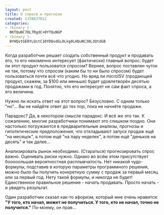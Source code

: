 ```yaml
---
layout: post
title: О спросе и прогнозе
created: 1338837012
categories:
- !binary |-
  0KTQuNC70L7RgdC+0YTQuNGP
- !binary |-
  0YHQvtGE0YLQstC10YDQvdGL0Lkg0LHQuNC30L3QtdGB
---
```

Когда разработчик решает создать собственный продукт и продавать его, то его неизменно интересует (фактически) главный вопрос: будет ли этот продукт пользоватся спросом? Вернее, вопрос поставлен чуток не так, потому что спросом (каким бы то ни было спросом) будет пользоваться почти всё что угодно. Но вряд ли microISV (продающий продукт, скажем, за $100 или меньше) будет удовлетворён десятью продажами в год. Понятно, что его интересует не сам факт спроса, а его величина.

Нужно ли искать ответ на этот вопрос? Безусловно. С одним только "но"... Вы не найдёте ответ до тех пор, пока не начнёте продажи.

Парадокс? Да, в некотором смысле парадокс. И всё же это так. К сожалению, многие разработчики понимают это слишком поздно. Они настолько погружаются в предварительные анализы, прогнозы и гипотетические предположения, что откладывают запуск продаж ещё "на месяцок", а потом ещё "на пару неделек", а потом ещё "деньков на десять" и так далее...

Анализировать рынок необходимо. (Стараться) прогнозировать спрос важно. Оценивать риски нужно. Однако во всём этом присутствует бооооольшая вероятностная расплывчатость. Нет никакой чудо-формулы, подставив в которую параметры программного решения, можно было бы получить конкретную сумму с продаж за первый месяц или за первый год. Нету такой формулы, и никогда не будет! Единственное правильное решение - начать продавать. Просто начать - и увидеть результат.

Один разработчик сказал как-то афоризм, который мне очень нравится: **"У того, кто начал, может не получиться. У того, кто не начал, точно не получится."** По-моему, он прав...
